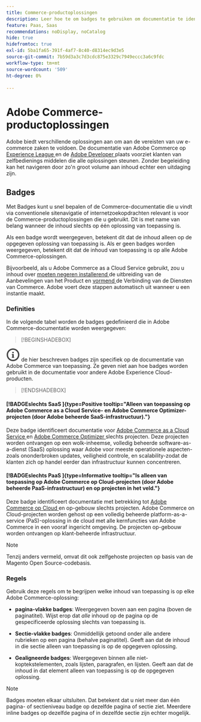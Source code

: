 ```yaml
---
title: Commerce-productoplossingen
description: Leer hoe te om badges te gebruiken om documentatie te identificeren die op verschillende oplossingen van Adobe Commerce (SaaS, PaaS, op-gebouw) van toepassing is.
feature: Paas, Saas
recommendations: noDisplay, noCatalog
hide: true
hidefromtoc: true
exl-id: 5ba1fa65-391f-4af7-8c40-d8314ec9d3e5
source-git-commit: 7b59d3a3c7d3cdc875e3329c7949eccc3a6c9fdc
workflow-type: tm+mt
source-wordcount: '509'
ht-degree: 0%

---
```


# Adobe Commerce-productoplossingen

Adobe biedt verschillende oplossingen aan om aan de vereisten van uw e-commerce zaken te voldoen. De documentatie van Adobe Commerce op [ Experience League ](https://experienceleague.adobe.com/nl/docs/commerce) en de [ Adobe Developer ](https://developer.adobe.com/commerce/docs/) plaats voorziet klanten van zelfbedienings middelen die alle oplossingen steunen. Zonder begeleiding kan het navigeren door zo&#39;n groot volume aan inhoud echter een uitdaging zijn.

## Badges

Met Badges kunt u snel bepalen of de Commerce-documentatie die u vindt via conventionele sitenavigatie of internetzoekopdrachten relevant is voor de Commerce-productoplossingen die u gebruikt. Dit is met name van belang wanneer de inhoud slechts op één oplossing van toepassing is.

Als een badge wordt weergegeven, betekent dit dat de inhoud alleen op de opgegeven oplossing van toepassing is. Als er geen badges worden weergegeven, betekent dit dat de inhoud van toepassing is op alle Adobe Commerce-oplossingen.

Bijvoorbeeld, als u Adobe Commerce as a Cloud Service gebruikt, zou u inhoud over [ moeten negeren installerend ](../product-recommendations/install-configure.md#install-product-recommendations) de uitbreiding van de Aanbevelingen van het Product en [ vormend ](../product-recommendations/install-configure.md#configure-product-recommendations) de Verbinding van de Diensten van Commerce. Adobe voert deze stappen automatisch uit wanneer u een instantie maakt.

### Definities

In de volgende tabel worden de badges gedefinieerd die in Adobe Commerce-documentatie worden weergegeven:

>[!BEGINSHADEBOX]

![ info ](../cloud-service/assets/Smock_InfoOutline_18_N.svg) de hier beschreven badges zijn specifiek op de documentatie van Adobe Commerce van toepassing. Ze geven niet aan hoe badges worden gebruikt in de documentatie voor andere Adobe Experience Cloud-producten.

>[!ENDSHADEBOX]

#### [!BADGE &#x200B; slechts SaaS &#x200B;]{type=Positive tooltip="Alleen van toepassing op Adobe Commerce as a Cloud Service- en Adobe Commerce Optimizer-projecten (door Adobe beheerde SaaS-infrastructuur)."}

Deze badge identificeert documentatie voor [ Adobe Commerce as a Cloud Service ](../cloud-service/overview.md) en [ Adobe Commerce Optimizer ](../optimizer/overview.md) slechts projecten. Deze projecten worden ontvangen op een wolk-inheemse, volledig beheerde software-as-a-dienst (SaaS) oplossing waar Adobe voor meeste operationele aspecten-zoals ononderbroken updates, veiligheid controle, en scalability-zodat de klanten zich op handel eerder dan infrastructuur kunnen concentreren.

#### [!BADGE &#x200B; slechts PaaS &#x200B;]{type=Informative tooltip="Is alleen van toepassing op Adobe Commerce op Cloud-projecten (door Adobe beheerde PaaS-infrastructuur) en op projecten in het veld."}

Deze badge identificeert documentatie met betrekking tot [ Adobe Commerce op Cloud ](https://experienceleague.adobe.com/nl/docs/commerce-on-cloud/user-guide/overview) en op-gebouw slechts projecten. Adobe Commerce on Cloud-projecten worden gehost op een volledig beheerde platform-as-a-service (PaS)-oplossing in de cloud met alle kernfuncties van Adobe Commerce in een vooraf ingericht omgeving. De projecten op-gebouw worden ontvangen op klant-beheerde infrastructuur.

>[!NOTE]
>
>Tenzij anders vermeld, omvat dit ook zelfgehoste projecten op basis van de Magento Open Source-codebasis.

### Regels

Gebruik deze regels om te begrijpen welke inhoud van toepassing is op elke Adobe Commerce-oplossing:

- **pagina-vlakke badges**: Weergegeven boven aan een pagina (boven de paginatitel). Wijst erop dat _alle_ inhoud op de pagina op de gespecificeerde oplossing slechts van toepassing is.

- **Sectie-vlakke badges**: Onmiddellijk getoond onder alle andere rubrieken op een pagina (behalve paginatitel). Geeft aan dat de inhoud in die sectie alleen van toepassing is op de opgegeven oplossing.

- **Gealigneerde badges**: Weergegeven binnen alle niet-koptekstelementen, zoals lijsten, paragrafen, en lijsten. Geeft aan dat de inhoud in dat element alleen van toepassing is op de opgegeven oplossing.

>[!NOTE]
>
>Badges moeten elkaar uitsluiten. Dat betekent dat u niet meer dan één pagina- of sectieniveau badge op dezelfde pagina of sectie ziet. Meerdere inline badges op dezelfde pagina of in dezelfde sectie zijn echter mogelijk.
